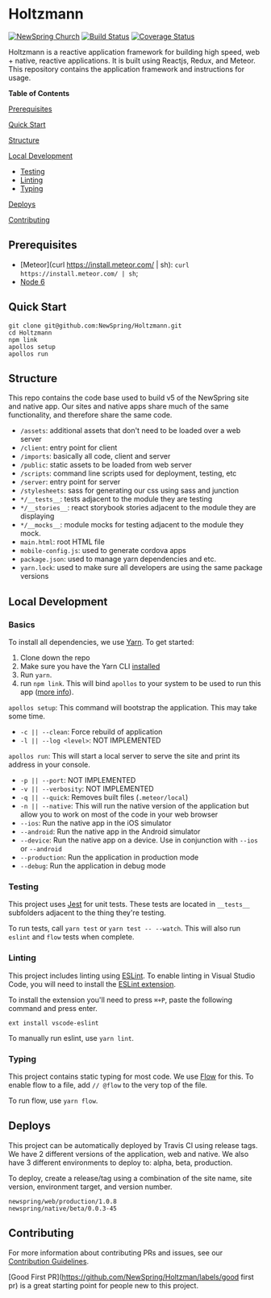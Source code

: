 Holtzmann
=======================
[![NewSpring
Church](https://img.shields.io/badge/NEWSPRING_CHURCH-Holtzmann-6BAC43.svg?style=flat&logoWidth=17&logo=data:image/png;base64,iVBORw0KGgoAAAANSUhEUgAAABwAAAAcCAYAAAByDd%2BUAAAABGdBTUEAALGPC/xhBQAAAeFJREFUSA29lU0rRFEYx%2B81k/eFUpO3hUmREpGEYrKQ2VGslLKwkw/iC/AFbKVsvSTFIMVydsSCGHsvmev3THOv6cy5Z17c66nfnDnP23/Oveecsa0yzHGcYdIWYAo6oQMikIFXuIETOLJt%2B4mxOkNoCdJQrn2RuANDFSlSEIcUVGtZCjchWlKYpARkIAg7p0mLryjBBHxCkHZMs9oiUZzyGINamfqDt3WCf3lnqoA6/8Yx4Ikykd0Ytu2LoC0fKKUZ%2BuS7xpbx3Wv8rkt2Yi9MwCrI%2BdSZg7NNxEZKLK1fV63z0WcMng39VmoonNcVV%2BPjlrmibt1QmxTBaUOCNsQK6mASutUERHfx%2BV1vPSIo92LZhkgDyddwBnfM1zTFDxqfuGIVC1Ikr%2BB3i1vWhnRS7EOZu9OcoN%2BucpPUsUtxNCtz07RJVvhmytDEpKbQcker0GH6LsUZU0LQMRG8DbqpqZ8InpoSgo6J4CFkg27s1y/KQX3kLO2RsOiT1Eo8VhBTd2VEiUtq8f9fvoF7eY8zT%2BV9oQ7ySC1WecGwFapSvrl3hngs9fguYTBM4dwKRYBVvjPMgtz4oZknKAqIvjDMwA7IH%2Bb/GY94FA4gUPPeod9SUGsnloQ5iIMcEaERKrYfBD49JTL9FwYAAAAASUVORK5CYII%3D)](https://newspring.cc)
[![Build Status](https://travis-ci.org/NewSpring/Holtzman.svg)](https://travis-ci.org/NewSpring/Holtzman)
[![Coverage Status](https://coveralls.io/repos/github/NewSpring/Holtzman/badge.svg?branch=master)](https://coveralls.io/github/NewSpring/Holtzman?branch=master)

Holtzmann is a reactive application framework for building high speed, web + native, reactive applications. It is built using Reactjs, Redux, and Meteor. This repository contains the application framework and instructions for usage.

**Table of Contents**

[Prerequisites](#prerequisites)

[Quick Start](#quick-start)

[Structure](#structure)

[Local Development](#local-development)
  * [Testing](#testing)
  * [Linting](#linting)
  * [Typing](#typing)

[Deploys](#deploys)

[Contributing](#contributing)

## Prerequisites

- [Meteor](curl https://install.meteor.com/ | sh): `curl https://install.meteor.com/ | sh`;
- [Node 6](https://nodejs.org/en/download/)

## Quick Start

```
git clone git@github.com:NewSpring/Holtzmann.git
cd Holtzmann
npm link
apollos setup
apollos run
```

## Structure

This repo contains the code base used to build v5 of the NewSpring site and native app. Our sites and native apps share much of the same functionality, and therefore share the same code.

- `/assets`: additional assets that don't need to be loaded over a web server
- `/client`: entry point for client
- `/imports`: basically all code, client and server
- `/public`: static assets to be loaded from web server
- `/scripts`: command line scripts used for deployment, testing, etc
- `/server`: entry point for server
- `/stylesheets`: sass for generating our css using sass and junction
- `*/__tests__`: tests adjacent to the module they are testing
- `*/__stories__`: react storybook stories adjacent to the module they are displaying
- `*/__mocks__`: module mocks for testing adjacent to the module they mock.
- `main.html`: root HTML file
- `mobile-config.js`: used to generate cordova apps
- `package.json`: used to manage yarn dependencies and etc.
- `yarn.lock`: used to make sure all developers are using the same package versions

## Local Development

### Basics

To install all dependencies, we use [Yarn](https://yarnpkg.com/). To get started:
1. Clone down the repo
2. Make sure you have the Yarn CLI [installed](https://yarnpkg.com/en/docs/install)
3. Run `yarn`.
4. run `npm link`. This will bind `apollos` to your system to be used to run this app ([more info](https://docs.npmjs.com/cli/link)).

`apollos setup`: This command will bootstrap the application. This may take some time.

  - `-c || --clean`: Force rebuild of application
  - `-l || --log <level>`: NOT IMPLEMENTED

`apollos run`: This will start a local server to serve the site and print its address in your console.

  - `-p || --port`: NOT IMPLEMENTED
  - `-v || --verbosity`: NOT IMPLEMENTED
  - `-q || --quick`: Removes built files (`.meteor/local`)
  - `-n || --native`: This will run the native version of the application but allow you to work on most of the code in your web browser
  - `--ios`: Run the native app in the iOS simulator
  - `--android`: Run the native app in the Android simulator
  - `--device`: Run the native app on a device. Use in conjunction with `--ios` or `--android`
  - `--production`: Run the application in production mode
  - `--debug`: Run the application in debug mode

### Testing

This project uses [Jest](https://facebook.github.io/jest/) for unit tests. These tests are located in `__tests__` subfolders adjacent to the thing they're testing.

To run tests, call `yarn test` or `yarn test -- --watch`. This will also run `eslint` and `flow` tests when complete.

### Linting

This project includes linting using [ESLint](http://eslint.org/).  To enable linting in Visual Studio Code, you will need to install the [ESLint extension](https://marketplace.visualstudio.com/items?itemName=dbaeumer.vscode-eslint).

To install the extension you'll need to press `⌘+P`, paste the following command and press enter.

```
ext install vscode-eslint
```

To manually run eslint, use `yarn lint`.

### Typing

This project contains static typing for most code. We use [Flow](https://flowtype.org/) for this. To enable flow to a file,
add `// @flow` to the very top of the file.

To run flow, use `yarn flow`.

## Deploys

This project can be automatically deployed by Travis CI using release tags. We have 2 different versions of the application, web and native. We also have 3 different environments to deploy to: alpha, beta, production.

To deploy, create a release/tag using a combination of the site name, site version, environment target, and version number.

```
newspring/web/production/1.0.8
newspring/native/beta/0.0.3-45
```

## Contributing

For more information about contributing PRs and issues, see our [Contribution Guidelines](https://github.com/NewSpring/Holtzman/blob/master/CONTRIBUTING.md).

[Good First PR](https://github.com/NewSpring/Holtzman/labels/good first pr) is a great starting point for people new to this project.
